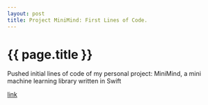 ```yaml
---
layout: post
title: Project MiniMind: First Lines of Code.
---
```


# {{ page.title }}
Pushed initial lines of code of my personal project: MiniMind, a mini machine learning library written in Swift

[link](https://github.com/fqhuy/minimind)
